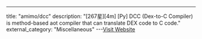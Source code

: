 ---
title: "amimo/dcc"
description: "[267星][4m] [Py]  DCC (Dex-to-C Compiler) is method-based aot compiler that can translate DEX code to C code."
external_category: "Miscellaneous"
---[Visit Website](https://github.com/amimo/dcc)


